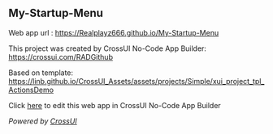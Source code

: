 ## My-Startup-Menu
Web app url : https://Realplayz666.github.io/My-Startup-Menu

This project was created by CrossUI No-Code App Builder: https://crossui.com/RADGithub

Based on template: https://linb.github.io/CrossUI_Assets/assets/projects/Simple/xui_project_tpl_ActionsDemo

Click [here](https://crossui.com/RADGithub/#!from=github&owner=Realplayz666&repo=My-Startup-Menu) to edit this web app in CrossUI No-Code App Builder

<i>Powered by [CrossUI](https://crossui.com)</i>
